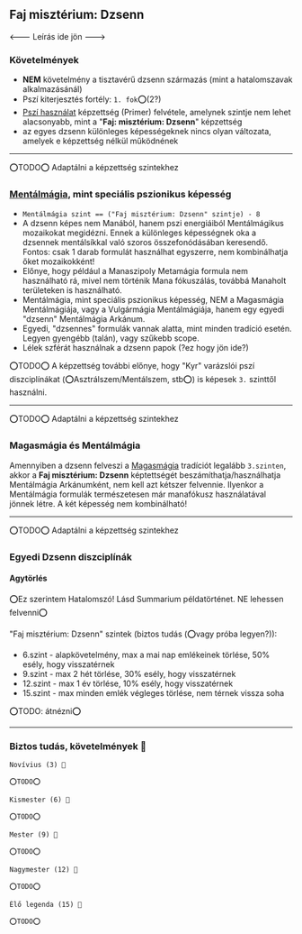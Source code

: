 ## Faj misztérium: Dzsenn

<--- Leírás ide jön --->

### Követelmények

- **NEM** követelmény a tisztavérű dzsenn származás (mint a hatalomszavak alkalmazásánál)
- Pszí kiterjesztés fortély: `1. fok`⭕(2?)
- [Pszí használat](../kepzettsegek.primer.misztikus/pszi_hasznalat.md) képzettség (Primer) felvétele, amelynek szintje nem lehet alacsonyabb, mint a "**Faj: misztérium: Dzsenn**" képzettség
- az egyes dzsenn különleges képességeknek nincs olyan változata, amelyek e képzettség nélkül működnének

---
⭕TODO⭕ Adaptálni a képzettség szintekhez

###  [Mentálmágia](../kepzettsegek.primer.arkanumok/mentalmagia.md), mint speciális pszionikus képesség

- `Mentálmágia szint == ("Faj misztérium: Dzsenn" szintje) - 8`
- A dzsenn képes nem Manából, hanem pszi energiáiból Mentálmágikus mozaikokat megidézni. Ennek a különleges képességnek oka a dzsennek mentálsíkkal való szoros összefonódásában keresendő. Fontos: csak 1 darab formulát használhat egyszerre, nem kombinálhatja őket mozaikokként!
- Előnye, hogy például a Manaszipoly Metamágia formula nem használható rá, mivel nem történik Mana fókuszálás, továbbá Manaholt területeken is használható.
- Mentálmágia, mint speciális pszionikus képesség, NEM a Magasmágia Mentálmágiája, vagy a Vulgármágia Mentálmágiája, hanem egy egyedi "dzsenn" Mentálmágia Arkánum.
- Egyedi, "dzsennes" formulák vannak alatta, mint minden tradíció esetén. Legyen gyengébb (talán), vagy szűkebb scope.
- Lélek szférát használnak a dzsenn papok (?ez hogy jön ide?)

⭕TODO⭕ A képzettség további előnye, hogy "Kyr" varázslói pszí diszciplínákat (⭕Asztrálszem/Mentálszem, stb⭕) is képesek `3.` szinttől használni.

---
⭕TODO⭕ Adaptálni a képzettség szintekhez

### Magasmágia és Mentálmágia

Amennyiben a dzsenn felveszi a [Magasmágia](../051_01_magasmagia.md) tradíciót legalább `3.szinten`, akkor a **Faj misztérium: Dzsenn** képtettségét beszámíthatja/használhatja Mentálmágia Arkánumként, nem kell azt kétszer felvennie. Ilyenkor a Mentálmágia formulák természetesen már manafókusz használatával jönnek létre. A két képesség nem kombinálható!

---
⭕TODO⭕ Adaptálni a képzettség szintekhez

### Egyedi Dzsenn diszciplínák

#### Agytörlés
⭕Ez szerintem Hatalomszó! Lásd Summarium példatörténet. NE lehessen felvenni⭕

"Faj misztérium: Dzsenn" szintek (biztos tudás (⭕vagy próba legyen?)):
- 6.szint - alapkövetelmény, max a mai nap emlékeinek törlése, 50% esély, hogy visszatérnek
- 9.szint - max 2 hét törlése, 30% esély, hogy visszatérnek
- 12.szint - max 1 év törlése, 10% esély, hogy visszatérnek
- 15.szint - max minden emlék végleges törlése, nem térnek vissza soha

⭕TODO: átnézni⭕

---
### Biztos tudás, követelmények 📖

```
Novívius (3) 📖

⭕TODO⭕
```

```
Kismester (6) 📖

⭕TODO⭕
```

```
Mester (9) 📖

⭕TODO⭕
```

```
Nagymester (12) 📖

⭕TODO⭕
```

```
Élő legenda (15) 📖

⭕TODO⭕
```
